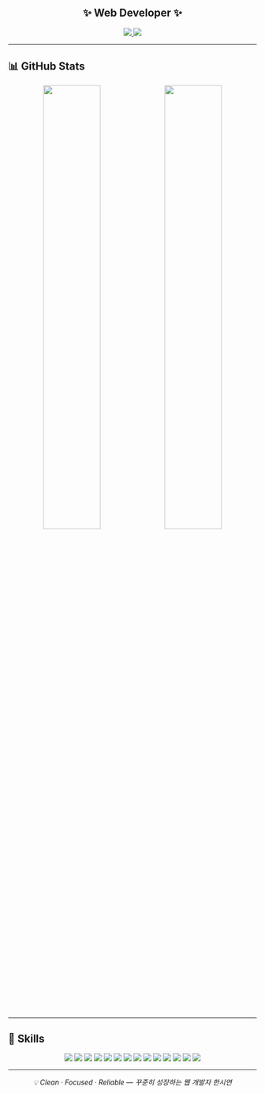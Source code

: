 <!-- 깔끔하고 심플한 GitHub 프로필용 README -->

<h2 align="center">✨ Web Developer ✨</h2>

<p align="center">
  <a href="https://ithansiyeon.tistory.com/" target="_blank">
    <img src="https://img.shields.io/badge/Tech%20Blog-6A5ACD?style=flat-square&logo=BookStack&logoColor=white"/>
  </a>
  <a href="https://hansiyeon.notion.site/6edb21a9b67d4b2ebd42be3fe29f1fc4" target="_blank">
    <img src="https://img.shields.io/badge/Portfolio-FF6F91?style=flat-square&logo=Notion&logoColor=white"/>
  </a>
</p>

---

## 📊 GitHub Stats

<p align="center">
  <img src="https://github-readme-stats.vercel.app/api?username=ithansiyeon&show_icons=true&theme=default&hide_border=true" width="48%"/>
  <img src="https://github-readme-stats.vercel.app/api/top-langs/?username=ithansiyeon&layout=compact&theme=default&hide_border=true" width="48%"/>
</p>

---

## 💪 Skills

<p align="center">
  <img src="https://img.shields.io/badge/Java-007396?style=flat-square&logo=OpenJDK&logoColor=white"/>
  <img src="https://img.shields.io/badge/Spring-6DB33F?style=flat-square&logo=Spring&logoColor=white"/>
  <img src="https://img.shields.io/badge/Spring%20Boot-6DB33F?style=flat-square&logo=SpringBoot&logoColor=white"/>
  <img src="https://img.shields.io/badge/Python-3776AB?style=flat-square&logo=Python&logoColor=white"/>
  <img src="https://img.shields.io/badge/Django-092E20?style=flat-square&logo=Django&logoColor=white"/>
  <img src="https://img.shields.io/badge/Thymeleaf-005F0F?style=flat-square&logo=Thymeleaf&logoColor=white"/>
  <img src="https://img.shields.io/badge/JavaScript-F7DF1E?style=flat-square&logo=JavaScript&logoColor=black"/>
  <img src="https://img.shields.io/badge/jQuery-0769AD?style=flat-square&logo=jQuery&logoColor=white"/>
  <img src="https://img.shields.io/badge/HTML5-E34F26?style=flat-square&logo=HTML5&logoColor=white"/>
  <img src="https://img.shields.io/badge/CSS3-1572B6?style=flat-square&logo=CSS3&logoColor=white"/>
  <img src="https://img.shields.io/badge/Oracle-F80000?style=flat-square&logo=Oracle&logoColor=white"/>
  <img src="https://img.shields.io/badge/Elasticsearch-005571?style=flat-square&logo=Elasticsearch&logoColor=white"/>
  <img src="https://img.shields.io/badge/Linux-FCC624?style=flat-square&logo=Linux&logoColor=black"/>
  <img src="https://img.shields.io/badge/Git-F05032?style=flat-square&logo=Git&logoColor=white"/>
</p>

---

<p align="center"><i>💡 Clean · Focused · Reliable — 꾸준히 성장하는 웹 개발자 한시연</i></p>
